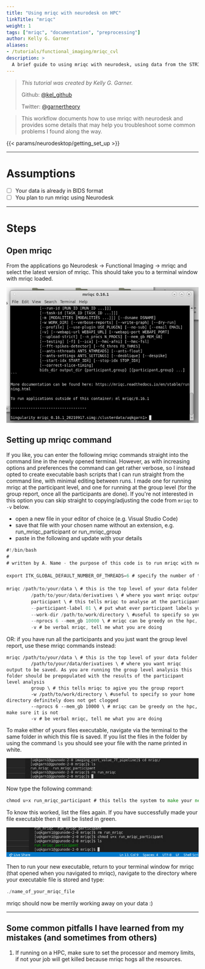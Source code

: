 ```yaml
---
title: "Using mriqc with neurodesk on HPC"
linkTitle: "mriqc"
weight: 1
tags: ["mriqc", "documentation", "preprocessing"]
author: Kelly G. Garner
aliases:
- /tutorials/functional_imaging/mriqc_cvl
description: > 
  A brief guide to using mriqc with neurodesk, using data from the STRIAVISE project.
---
```



> _This tutorial was created by Kelly G. Garner._ 
>
> Github: [@kel_github](https://github.com/kel-github)
>
> Twitter: [@garnertheory](https://twitter.com/garner_theory)
>

> This workflow documents how to use mriqc with neurodesk and provides some details that may help you troubleshoot some common problems I found along the way. 

<!-- Following line adds a link to getting set up with Neurodesk -->
{{< params/neurodesktop/getting_set_up >}}
<!-- -->

---

# Assumptions

- [ ] Your data is already in BIDS format
- [ ] You plan to run mriqc using Neurodesk

---

# Steps

## Open mriqc 

From the applications go Neurodesk -> Functional Imaging -> mriqc and select the latest version of mriqc. This should take you to a terminal window with mriqc loaded. <p>

![mriqc_terminal](/mriqc_cvl/mriqc_terminal.png 'mriqc_terminal') <!-- ![filename without extension](/subfolder_name/filename.png '[filename without extension')  -->

## Setting up mriqc command

If you like, you can enter the following mriqc commands straight into the command line in the newly opened terminal. However, as with increasing options and preferences the command can get rather verbose, so I instead opted to create executable bash scripts that I can run straight from the command line, with minimal editing between runs. I made one for running mriqc at the participant level, and one for running at the group level (for the group report, once all the participants are done). If you're not interested in this option you can skip straight to copying/adjusting the code from `mriqc` to `-v` below.

- open a new file in your editor of choice (e.g. Visual Studio Code)
- save that file with your chosen name without an extension, e.g. run_mriqc_participant or run_mriqc_group
- paste in the following and update with your details

```go
#!/bin/bash
#
# written by A. Name - the purpose of this code is to run mriqc with neurodesk

export ITK_GLOBAL_DEFAULT_NUMBER_OF_THREADS=6 # specify the number of threads you want to use

mriqc /path/to/your/data \ # this is the top level of your data folder
         /path/to/your/data/derivatives \ # where you want mriqc output to be saved
         participant \ # this tells mriqc to analyse at the participant level
         --participant-label 01 \ # put what ever participant labels you want to analyse
         --work-dir /path/to/work/directory \ #useful to specify so your home directory definitely does not get clogged
         --nprocs 6 --mem_gb 10000 \ # mriqc can be greedy on the hpc, make sure it is not
         -v # be verbal mriqc, tell me what you are doing
```


OR: if you have run all the participants and you just want the group level report, use these mriqc commands instead:

```
mriqc /path/to/your/data \ # this is the top level of your data folder
         /path/to/your/data/derivatives \ # where you want mriqc output to be saved. As you are running the group level analysis this folder should be prepopulated with the results of the participant level analysis
         group \ # this tells mriqc to agive you the group report
         -w /path/to/work/directory \ #useful to specify so your home directory definitely does not get clogged
         --nprocs 6 --mem_gb 10000 \ # mriqc can be greedy on the hpc, make sure it is not
         -v # be verbal mriqc, tell me what you are doing
```

To make either of yours files executable, navigate via the terminal to the same folder in which this file is saved. If you list the files in the folder by using the command `ls` you should see your file with the name printed in white. 

![pre_exec](/mriqc_cvl/pre_exec.png 'pre_exec') <!-- ![filename without extension](/subfolder_name/filename.png '[filename without extension')  -->

Now type the following command:

```go
chmod u+x run_mriqc_participant # this tells the system to make your new file executable
```
To know this worked, list the files again. If you have successfully made your file executable then it will be listed in green.

![mriqc_post_exec](/mriqc_cvl/mriqc_post_exec.png 'mriqc_post_exec') <!-- ![filename without extension](/subfolder_name/filename.png '[filename without extension')  -->

Then to run your new executable, return to your terminal window for mriqc (that opened when you navigated to mriqc), navigate to the directory where your executable file is stored and type:

```go
./name_of_your_mriqc_file
```
mriqc should now be merrily working away on your data :)

---

## Some common pitfalls I have learned from my mistakes (and sometimes from others)

1. If running on a HPC, make sure to set the processor and memory limits, if not your job will get killed because mriqc hogs all the resources.

